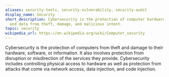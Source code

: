 ```yaml
---
aliases: security-tools, security-vulnerability, security-audit
display_name: Security
short_description: Cybersecurity is the protection of computer hardware, software,
  and data from theft, damage, and malicious intent.
topic: security
wikipedia_url: https://en.wikipedia.org/wiki/Computer_security
---
```

Cybersecurity is the protection of computers from theft and damage to their hardware, software, or information. It also involves protection from disruption or misdirection of the services they provide. Cybersecurity includes controlling physical access to hardware as well as protection from attacks that come via network access, data injection, and code injection.
